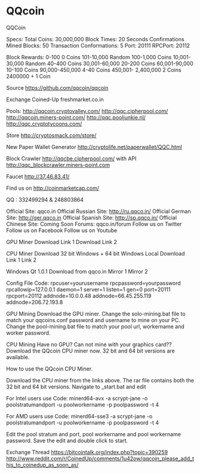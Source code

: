 QQcoin
==============

QQCoin

Specs:
Total Coins: 30,000,000
Block Times: 20 Seconds
Confirmations Mined Blocks: 50
Transaction Conformations: 5
Port: 20111
RPCPort: 20112

Block Rewards:
0-100 0 Coins
101-10,000 Random 100-1,000 Coins
10,001-30,000 Random 40-400 Coins
30,001-60,000 20-200 Coins
60,001-90,000 10-100 Coins
90,000-450,000 4-40 Coins
450,001- 2,400,000 2 Coins
2400000 + 1 Coin


Source
https://github.com/qqcoin/qqcoin

Exchange
Coined-Up
freshmarket.co.in

Pools:
http://qqcoin.cryptovalley.com/
http://qqc.cipherpool.com/
http://qqcoin.miners-point.com/
http://qqc.pooljunkie.nl/
http://qqc.cryptotycoons.com/

Store
http://cryptosmack.com/store/

New Paper Wallet Generator
http://cryptolife.net/paperwallet/QQC.html

Block Crawler
http://qqcbe.cipherpool.com/ with API
http://qqc_blockcrawler.miners-point.com

Faucet
http://37.46.83.41/

Find us on
http://coinmarketcap.com/

QQ : 332499294 & 248803864

Official Site: qqco.in
Official Russian Site: http://ru.qqco.in/
Official German Site: http://ger.qqco.in
Official Spanish Site: http://sp.qqco.in/
Official Chinese Site: Coming Soon
Forums: qqco.in/forum
Follow us on Twitter
Follow us on Facebook
Follow us on Youtube

GPU Miner
Download Link 1
Download Link 2

CPU Miner Download
32 bit Windows + 64 bit Windows
Local Download
Link 1 
Link 2

Windows Qt 1.0.1
Download from qqco.in
Mirror 1
Mirror 2

Config File
Code:
rpcuser=yourusername
rpcpassword=yourpassword
rpcallowip=127.0.0.1
daemon=1
server=1
listen=1
gen=0
port=20111
rpcport=20112
addnode=10.0.0.48
addnode=66.45.255.119
addnode=206.72.193.8


GPU Mining
Download the GPU miner. Change the solo-mining.bat file to match your qqcoins.conf password and username to mine on your PC.  Change the pool-mining.bat file to match your pool url, workername and worker password.

CPU Mining
Have no GPU? Can not mine with your graphics card?? Download the QQcoin CPU miner now. 32 bit and 64 bit versions are available.

How to use the QQcoin CPU Miner.

Download the CPU miner from the links above. The rar file contains both the 32 bit and 64 bit versions.
Navigate to _start.bat and edit

For Intel users use
Code:
minerd64-avx -a scrypt-jane -o poolstratumandport  -u poolworkername -p poolpassword -t 4

For AMD users use
Code:
minerd64-sse3 -a scrypt-jane -o poolstratumandport  -u poolworkername -p poolpassword -t 4

Edit the pool stratum and port, pool workername and pool workername password. Save the edit and double click to start.

Exchange Thread 
https://bitcointalk.org/index.php?topic=390259
http://www.reddit.com/r/CoinedUp/comments/1u42ow/qqcoin_please_add_this_to_coinedup_as_soon_as/
